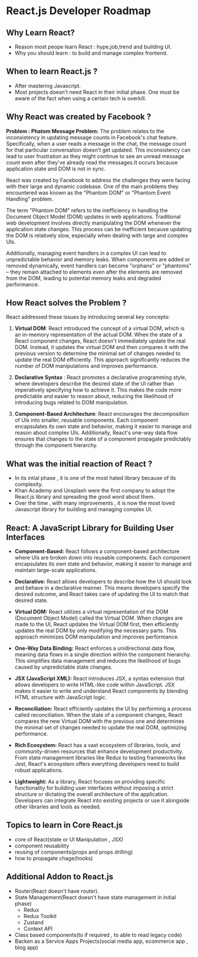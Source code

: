 # React.js Developer Roadmap

## Why Learn React?

 - Reason most peope learn React : hype,job,trend and building UI.
 - Why you should learn : to build and manage complex frontend.

## When to learn React.js ?

 - After mastering Javascript.
 - Most projects doesn't need React in their initial phase. One must be aware of the fact when using a certain tech is overkill.

## Why React was created by Facebook ?

**Problem : Phatom Message Problem:** The problem  relates to the inconsistency in updating message counts in Facebook's chat feature. Specifically, when a user reads a message in the chat, the message count for that particular conversation doesn't get updated. This inconsistency can lead to user frustration as they might continue to see an unread message count even after they've already read the messages.It occurs because application state and DOM is not in sync.

React was created by Facebook to address the challenges they were facing with their large and dynamic codebase. One of the main problems they encountered was known as the "Phantom DOM" or "Phantom Event Handling" problem.

The term "Phantom DOM" refers to the inefficiency in handling the Document Object Model (DOM) updates in web applications. Traditional web development involves directly manipulating the DOM whenever the application state changes. This process can be inefficient because updating the DOM is relatively slow, especially when dealing with large and complex UIs.

Additionally, managing event handlers in a complex UI can lead to unpredictable behavior and memory leaks. When components are added or removed dynamically, event handlers can become "orphans" or "phantoms" – they remain attached to elements even after the elements are removed from the DOM, leading to potential memory leaks and degraded performance.

## How React solves the Problem ?

React addressed these issues by introducing several key concepts:

1. **Virtual DOM**: React introduced the concept of a virtual DOM, which is an in-memory representation of the actual DOM. When the state of a React component changes, React doesn't immediately update the real DOM. Instead, it updates the virtual DOM and then compares it with the previous version to determine the minimal set of changes needed to update the real DOM efficiently. This approach significantly reduces the number of DOM manipulations and improves performance.

2. **Declarative Syntax** : React promotes a declarative programming style, where developers describe the desired state of the UI rather than imperatively specifying how to achieve it. This makes the code more predictable and easier to reason about, reducing the likelihood of introducing bugs related to DOM manipulation.

3. **Component-Based Architecture**: React encourages the decomposition of UIs into smaller, reusable components. Each component encapsulates its own state and behavior, making it easier to manage and reason about complex UIs. Additionally, React's one-way data flow ensures that changes to the state of a component propagate predictably through the component hierarchy.

## What was the initial reaction of React ?

- In its intial phase , it is one of the most hated library because of its complexity.
- Khan Academy and Unsplash were the first company to adopt the React.js library and spreading the good word about them.
- Over the time , with many improvements , it is now the most loved Javascript library for building and managing complex UI.

##  React: A JavaScript Library for Building User Interfaces

- **Component-Based:** React follows a component-based architecture where UIs are broken down into reusable components. Each component encapsulates its own state and behavior, making it easier to manage and maintain large-scale applications.

- **Declarative:** React allows developers to describe how the UI should look and behave in a declarative manner. This means developers specify the desired outcome, and React takes care of updating the UI to match that desired state.

- **Virtual DOM:** React utilizes a virtual representation of the DOM (Document Object Model) called the Virtual DOM. When changes are made to the UI, React updates the Virtual DOM first, then efficiently updates the real DOM by only modifying the necessary parts. This approach minimizes DOM manipulation and improves performance.

- **One-Way Data Binding:** React enforces a unidirectional data flow, meaning data flows in a single direction within the component hierarchy. This simplifies data management and reduces the likelihood of bugs caused by unpredictable state changes.

- **JSX (JavaScript XML):** React introduces JSX, a syntax extension that allows developers to write HTML-like code within JavaScript. JSX makes it easier to write and understand React components by blending HTML structure with JavaScript logic.

- **Reconciliation:** React efficiently updates the UI by performing a process called reconciliation. When the state of a component changes, React compares the new Virtual DOM with the previous one and determines the minimal set of changes needed to update the real DOM, optimizing performance.

- **Rich Ecosystem:** React has a vast ecosystem of libraries, tools, and community-driven resources that enhance development productivity. From state management libraries like Redux to testing frameworks like Jest, React's ecosystem offers everything developers need to build robust applications.

- **Lightweight:** As a library, React focuses on providing specific functionality for building user interfaces without imposing a strict structure or dictating the overall architecture of the application. Developers can integrate React into existing projects or use it alongside other libraries and tools as needed.

## Topics to learn in Core React.js

 - core of React(state or UI Manipulation , JSX)
 - component reusability
 - reusing of components(props and props drilling)
 - how to propagate chage(hooks)

## Additional Addon to React.js
 
 - Router(React doesn't have router).
 - State Management(React doesn't have state management in initial phase)
    - Redux
    - Redux Toolkit
    - Zustand
    - Context API
 - Class based components(to if required , to able to read legacy code)
 - Backen as a Service Apps Projects(social media app, ecommerce app , blog app)



